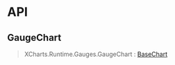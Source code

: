 # API

## GaugeChart

> XCharts.Runtime.Gauges.GaugeChart : [BaseChart](https://xcharts-team.github.io/docs/api#basechart)


